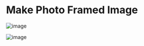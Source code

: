 # Make Photo Framed Image

![image](https://github.com/user-attachments/assets/23de271f-59ad-49e6-957a-aafcdd830f68)


![image](https://github.com/user-attachments/assets/3a073dc2-5242-46e8-a120-77a74c7ec42b)
